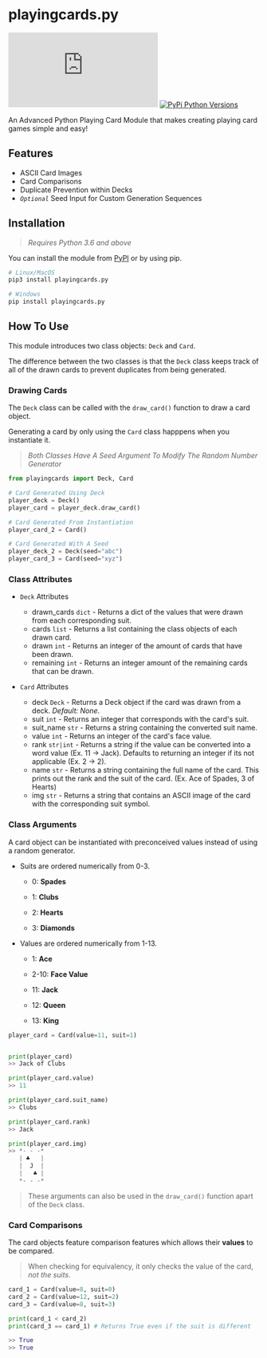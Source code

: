 # playingcards&#46;py

[![MIT License](https://img.shields.io/github/license/Prodxgy/playingcards.py?label=license)](https://github.com/Prodxgy/playingcards.py/blob/master/LICENSE)
[![PyPi Python Versions](https://img.shields.io/pypi/pyversions/Django)]()


An Advanced Python Playing Card Module that makes creating playing card games simple and easy!

## Features
* ASCII Card Images
* Card Comparisons
* Duplicate Prevention within Decks
* *`Optional`* Seed Input for Custom Generation Sequences

## Installation
>*Requires Python 3.6 and above*

You can install the module from [PyPI]() or by using pip.

```sh
# Linux/MacOS
pip3 install playingcards.py

# Windows
pip install playingcards.py

```

## How To Use
This module introduces two class objects: `Deck` and `Card`.

The difference between the two classes is that the `Deck` class keeps track of all of the drawn cards to prevent duplicates from being generated.

### Drawing Cards
The `Deck` class can be called with the `draw_card()` function to draw a card object. 

Generating a card by only using the `Card` class happpens when you instantiate it.

> *Both Classes Have A Seed Argument To Modify The Random Number Generator*
```py
from playingcards import Deck, Card

# Card Generated Using Deck
player_deck = Deck()
player_card = player_deck.draw_card()

# Card Generated From Instantiation
player_card_2 = Card()

# Card Generated With A Seed
player_deck_2 = Deck(seed="abc")
player_card_3 = Card(seed="xyz")
```

### Class Attributes

* `Deck` Attributes
  * drawn_cards `dict` - Returns a dict of the values that were drawn from each corresponding suit.
  * cards `list` - Returns a list containing the class objects of each drawn card.
  * drawn `int` - Returns an integer of the amount of cards that have been drawn.
  * remaining `int` - Returns an integer amount of the remaining cards that can be drawn.

* `Card` Attributes
  * deck `Deck` - Returns a Deck object if the card was drawn from a deck. *Default: None*.
  * suit `int` - Returns an integer that corresponds with the card's suit.
  * suit_name `str` - Returns a string containing the converted suit name.
  * value `int` - Returns an integer of the card's face value.
  * rank `str|int` - Returns a string if the value can be converted into a word value (Ex. 11 -> Jack). Defaults to returning an integer if its not applicable (Ex. 2 -> 2).
  * name `str` - Returns a string containing the full name of the card. This prints out the rank and the suit of the card. (Ex. Ace of Spades, 3 of Hearts)
  * img `str` - Returns a string that contains an ASCII image of the card with the corresponding suit symbol.


### Class Arguments
A card object can be instantiated with preconceived values instead of using a random generator.

* Suits are ordered numerically from 0-3.

    * 0: **Spades**

    * 1: **Clubs**
  
    * 2: **Hearts**
  
    * 3: **Diamonds**

* Values are ordered numerically from 1-13.

  * 1: **Ace**

  * 2-10: **Face Value**

  * 11: **Jack**

  * 12: **Queen**
  
  * 13: **King**


```py
player_card = Card(value=11, suit=1)


print(player_card)
>> Jack of Clubs

print(player_card.value)
>> 11

print(player_card.suit_name)
>> Clubs

print(player_card.rank)
>> Jack

print(player_card.img)
>> *- - -*
   | ♣   |
   |  J  |
   |   ♣ |
   *- - -*
```
> These arguments can also be used in the `draw_card()` function apart of the `Deck` class.

### Card Comparisons
The card objects feature comparison features which allows their **values** to be compared. 

> When checking for equivalency, it only checks the value of the card, *not the suits*.

```py
card_1 = Card(value=8, suit=0)
card_2 = Card(value=12, suit=2)
card_3 = Card(value=8, suit=3)

print(card_1 < card_2)
print(card_3 == card_1) # Returns True even if the suit is different

>> True
>> True
```